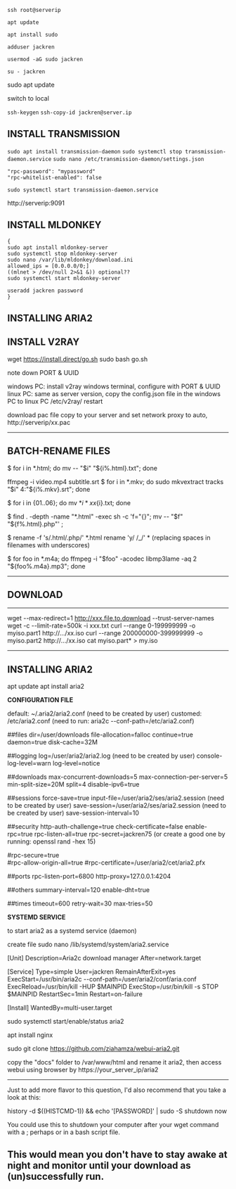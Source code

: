 `ssh root@serverip`

`apt update`

`apt install sudo`

`adduser jackren`

`usermod -aG sudo jackren`

`su - jackren`

sudo apt update

switch to local

`ssh-keygen`
`ssh-copy-id jackren@server.ip`

## INSTALL TRANSMISSION

`sudo apt install transmission-daemon`
`sudo systemctl stop transmission-daemon.service`
`sudo nano /etc/transmission-daemon/settings.json`

	"rpc-password": "mypassword"
	"rpc-whitelist-enabled": false

	sudo systemctl start transmission-daemon.service

http://serverip:9091


## INSTALL MLDONKEY


```
{
sudo apt install mldonkey-server
sudo systemctl stop mldonkey-server
sudo nano /var/lib/mldonkey/download.ini
allowed_ips = [0.0.0.0/0;]
((mlnet > /dev/null 2>&1 &)) optional??
sudo systemctl start mldonkey-server

useradd jackren password
}
```

## INSTALLING ARIA2

## INSTALL V2RAY

wget https://install.direct/go.sh
sudo bash go.sh 


note down  PORT & UUID


windows PC:
install v2ray windows terminal, configure with PORT & UUID
linux PC:
same as server version, copy the config.json file in the windows PC to linux PC /etc/v2ray/
restart

download pac file copy to your server and set network proxy to auto, http://serverip/xx.pac 


--------------

BATCH-RENAME FILES 
--------------

$ for i in *.html; do mv -- "$i" "${i%.html}.txt"; done

ffmpeg -i video.mp4 subtitle.srt
$ for i in *.mkv; do sudo mkvextract tracks "$i" 4:"${i%.mkv}.srt"; done

$ for i in {01..06}; do mv *$i* xx${i}.txt; done


$ find . -depth -name "*.html" -exec sh -c 'f="{}"; mv -- "$f" "${f%.html}.php"' \;

$ 
rename -f 's/.html/.php/' *.html
rename 'y/ /_/' * (replacing spaces in filenames with underscores)


$ for foo in *.m4a; do ffmpeg -i "$foo" -acodec libmp3lame -aq 2 "${foo%.m4a}.mp3"; done


-----------------

DOWNLOAD
------------

-----
wget --max-redirect=1 http://xxx.file.to.download
--trust-server-names
wget -c --limit-rate=500k -i xxx.txt
curl --range 0-199999999 -o myiso.part1 http://.../xx.iso
curl --range 200000000-399999999 -o myiso.part2 http://.../xx.iso
cat myiso.part* > my.iso

-------------
INSTALLING ARIA2
-------------
apt update
apt install aria2

**CONFIGURATION FILE**

default: ~/.aria2/aria2.conf (need to be created by user)
customed: /etc/aria2.conf (need to run: aria2c --conf-path=/etc/aria2.conf)

##files
dir=/user/downloads
file-allocation=falloc
continue=true
daemon=true
disk-cache=32M

##logging
log=/user/aria2/aria2.log (need to be created by user)
console-log-level=warn
log-level=notice

##downloads
max-concurrent-downloads=5
max-connection-per-server=5
min-split-size=20M
split=4
disable-ipv6=true

##sessions
force-save=true
input-file=/user/aria2/ses/aria2.session (need to be created by user)
save-session=/user/aria2/ses/aria2.session (need to be created by user)
save-session-interval=10

##security
http-auth-challenge=true
check-certificate=false
enable-rpc=true
rpc-listen-all=true
rpc-secret=jackren75 (or create a good one by running: openssl rand -hex 15) 

#rpc-secure=true	
#rpc-allow-origin-all=true
#rpc-certificate=/user/aria2/cet/aria2.pfx

##ports
rpc-listen-port=6800
http-proxy=127.0.0.1:4204

##others
summary-interval=120
enable-dht=true

##times
timeout=600
retry-wait=30
max-tries=50

**SYSTEMD SERVICE**

to start aria2 as a systemd service (daemon)

create file
sudo nano /lib/systemd/system/aria2.service

[Unit]
Description=Aria2c download manager
After=network.target
    
[Service]
Type=simple
User=jackren
RemainAfterExit=yes
ExecStart=/usr/bin/aria2c --conf-path=/user/aria2/conf/aria.conf
ExecReload=/usr/bin/kill -HUP $MAINPID
ExecStop=/usr/bin/kill -s STOP $MAINPID
RestartSec=1min
Restart=on-failure
    
[Install]
WantedBy=multi-user.target

sudo systemctl start/enable/status aria2


apt install nginx

sudo git clone https://github.com/ziahamza/webui-aria2.git

copy the "docs" folder to /var/www/html and rename it aria2, then access webui using browser by https://your_server_ip/aria2


-------------------
Just to add more flavor to this question, I'd also recommend that you take a look at this:

history -d $((HISTCMD-1)) && echo '[PASSWORD]' | sudo -S shutdown now

You could use this to shutdown your computer after your wget command with a ; perhaps or in a bash script file.

This would mean you don't have to stay awake at night and monitor until your download as (un)successfully run.
-------------------
